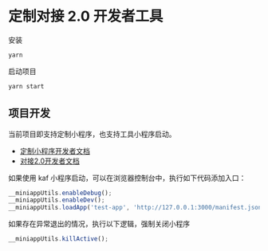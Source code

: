 # 定制对接 2.0 开发者工具

安装

```bash
yarn
```

启动项目

```bash
yarn start
```

## 项目开发

当前项目即支持定制小程序，也支持工具小程序启动。

* [定制小程序开发者文档](https://manual.kujiale.com/custom-miniapp-sdk)
* [对接2.0开发者文档](https://manual.kujiale.com/custom-sdk)

如果使用 kaf 小程序启动，可以在浏览器控制台中，执行如下代码添加入口：

```typescript
__miniappUtils.enableDebug();
__miniappUtils.enableDev();
__miniappUtils.loadApp('test-app', 'http://127.0.0.1:3000/manifest.json');
```

如果存在异常退出的情况，执行以下逻辑，强制关闭小程序

```typescript
__miniappUtils.killActive();
```
